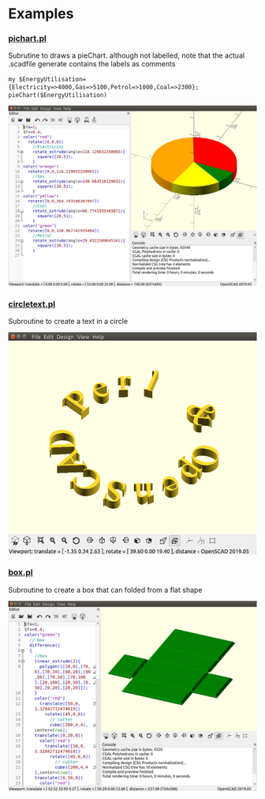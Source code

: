 # Examples

### [pichart.pl](https://github.com/saiftynet/SCAD/blob/main/Examples/piechart.pl)
Subrutine to draws a pieChart.  although not labelled, note that the actual
.scadfile generate contains the labels as comments

```
my $EnergyUtilisation={Electricity=>4000,Gas=>5100,Petrol=>1000,Coal=>2300};
pieChart($EnergyUtilisation)
```

![image](https://github.com/saiftynet/dummyrepo/blob/main/SCAD/pichart.png?raw=true)


### [circletext.pl](https://github.com/saiftynet/SCAD/blob/main/Examples/circletext.pl)

Subroutine to create a text in a circle

![image](https://github.com/saiftynet/dummyrepo/blob/main/SCAD/cicletext.png?raw=true)


### [box.pl](https://github.com/saiftynet/SCAD/blob/main/Examples/box.pl) 

Subroutine to create a box that can folded from a flat shape 

![image](https://github.com/saiftynet/dummyrepo/blob/main/SCAD/box.png?raw=true)
